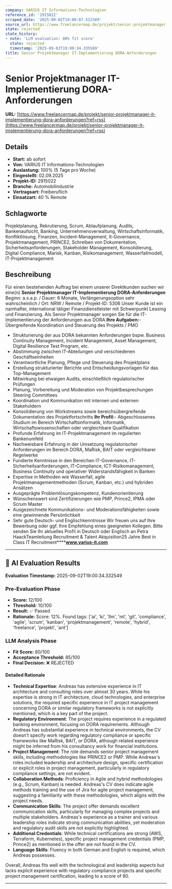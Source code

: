 ```yaml
---
company: VARIUS IT Informations-Technologien
reference_id: '2915022'
scraped_date: '2025-09-02T19:00:07.522389'
source_url: https://www.freelancermap.de/projekt/senior-projektmanager-it-implementierung-dora-anforderungen?ref=rss
state: rejected
state_history:
- note: 'LLM evaluation: 80% fit score'
  state: rejected
  timestamp: '2025-09-02T19:00:34.335589'
title: Senior Projektmanager IT-Implementierung DORA-Anforderungen
---
```



# Senior Projektmanager IT-Implementierung DORA-Anforderungen
**URL:** [https://www.freelancermap.de/projekt/senior-projektmanager-it-implementierung-dora-anforderungen?ref=rss](https://www.freelancermap.de/projekt/senior-projektmanager-it-implementierung-dora-anforderungen?ref=rss)
## Details
- **Start:** ab sofort
- **Von:** VARIUS IT Informations-Technologien
- **Auslastung:** 100% (5 Tage pro Woche)
- **Eingestellt:** 02.09.2025
- **Projekt-ID:** 2915022
- **Branche:** Automobilindustrie
- **Vertragsart:** Freiberuflich
- **Einsatzart:** 40
                                                % Remote

## Schlagworte
Projektplanung, Rekrutierung, Scrum, Ablaufplanung, Audits, Bankenaufsicht, Banking, Unternehmensverwaltung, Wirtschaftsinformatik, Konfliktlösung, Finanzen, Incident-Management, It-Governance, Projektmanagement, PRINCE2, Schreiben von Dokumentation, Sicherheitsanforderungen, Stakeholder Management, Konsolidierung, Digital Compliance, Marisk, Kanban, Risikomanagement, Wasserfallmodell, IT-Projektmanagement

## Beschreibung
Für einen bestehenden Auftrag bei einem unserer Direktkunden suchen wir eine(n)
**Senior Projektmanager IT-Implementierung DORA-Anforderungen**
Beginn: a.s.a.p. / Dauer: 6 Monate, Verlängerungsoption sehr wahrscheinlich / Ort: NRW / Remote / Projekt-ID: 5306
Unser Kunde ist ein namhafter, international tätiger Finanzdienstleister mit Schwerpunkt Leasing und Finanzierung. Als Senior Projektmanager sorgen Sie für die IT-Implementierung der Anforderungen aus DORA.**Ihre Aufgaben:**- Übergreifende Koordination und Steuerung des Projekts / PMO
- Strukturierung der aus DORA bekannten Anforderungen bspw. Business Continuity Management, Incident Management, Asset Management, Digital Resilience Test Program, etc.
- Abstimmung zwischen IT-Abteilungen und verschiedenen Geschäftseinheiten
- Verantwortliche Planung, Pflege und Steuerung des Projektplans
- Erstellung strukturierter Berichte und Entscheidungsvorlagen für das Top-Management
- Mitwirkung bei etwaigen Audits, einschließlich regulatorischer Prüfungen
- Planung, Vorbereitung und Moderation von Projektbesprechungen Steering Committees
- Koordination und Kommunikation mit internen und externen Stakeholdern
- Konsolidierung von Workstreams sowie bereichsübergreifende Dokumentation des Projektfortschritts
**Ihr Profil:**- Abgeschlossenes Studium im Bereich Wirtschaftsinformatik, Informatik, Wirtschaftswissenschaften oder vergleichbare Qualifikation
- Profunde Erfahrung im IT-Projektmanagement im regulierten Bankenumfeld
- Nachweisbare Erfahrung in der Umsetzung regulatorischer Anforderungen im Bereich DORA, MaRisk, BAIT oder vergleichbarer Regelwerke
- Fundierte Kenntnisse in den Bereichen IT-Governance, IT-Sicherheitsanforderungen, IT-Compliance, ICT-Risikomanagement, Business Continuity und operativer Widerstandsfähigkeit in Banken
- Expertise in Methoden wie Wasserfall, agile Projektmanagementmethoden (Scrum, Kanban, etc.) und hybriden Ansätzen
- Ausgeprägte Problemlösungskompetenz, Kundenorientierung
- Wünschenswert sind Zertifizierungen wie PMP, Prince2, IPMA oder Scrum Master
- Ausgezeichnete Kommunikations- und Moderationsfähigkeiten sowie eine gewinnende Persönlichkeit
- Sehr gute Deutsch- und Englischkenntnisse
Wir freuen uns auf Ihre Bewerbung oder ggf. Ihre Empfehlung eines geeigneten Kollegen. Bitte senden Sie Ihr aktuelles Profil in Deutsch oder Englisch an
Petra HaackTeamleitung Recruitment & Talent Akquisition25 Jahre Best in Class IT Recruitment******www.varius-it.com**

---

## 🤖 AI Evaluation Results

**Evaluation Timestamp:** 2025-09-02T19:00:34.332549

### Pre-Evaluation Phase
- **Score:** 12/100
- **Threshold:** 10/100
- **Result:** ✅ Passed
- **Rationale:** Score: 12%. Found tags: ['ai', 'ki', 'llm', 'ml', 'git', 'compliance', 'agile', 'scrum', 'kanban', 'projektmanagement', 'remote', 'hybrid', 'freelance', 'projekt', 'ant']

### LLM Analysis Phase
- **Fit Score:** 80/100
- **Acceptance Threshold:** 85/100
- **Final Decision:** ❌ REJECTED

#### Detailed Rationale
- **Technical Expertise**: Andreas has extensive experience in IT architecture and consulting roles over almost 30 years. While his expertise is strong in IT architecture, cloud technologies, and enterprise solutions, the required specific experience in IT project management concerning DORA or similar regulatory frameworks is not explicitly mentioned, which is a key part of the project.
- **Regulatory Environment**: The project requires experience in a regulated banking environment, focusing on DORA requirements. Although Andreas has substantial experience in technical environments, the CV doesn't specify work regarding regulatory compliance or specific frameworks like MaRisk, BAIT, or DORA, although related experience might be inferred from his consultancy work for financial institutions.
- **Project Management**: The role demands senior project management skills, including methodologies like PRINCE2 or PMP. While Andreas's roles included leadership and architecture design, specific certification or explicit roles in project management, particularly in regulatory compliance settings, are not evident.
- **Collaboration Methods**: Proficiency in Agile and hybrid methodologies (e.g., Scrum, Kanban) is needed. Andreas's CV does indicate agile methods training and the use of Jira for agile project management, suggesting a familiarity with these methodologies, which aligns with the project needs.
- **Communication Skills**: The project offer demands excellent communication skills, particularly for managing complex projects and multiple stakeholders. Andreas's experience as a trainer and various leadership roles indicate strong communication abilities, yet moderation and regulatory audit skills are not explicitly highlighted.
- **Additional Credentials**: While technical certifications are strong (AWS, Terraform, Kubernetes), specific project management credentials (PMP, Prince2) as mentioned in the offer are not found in the CV.
- **Language Skills**: Fluency in both German and English is required, which Andreas possesses.

Overall, Andreas fits well with the technological and leadership aspects but lacks explicit experience with regulatory compliance projects and specific project management certification, leading to a score of 80.

---
